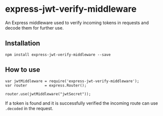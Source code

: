 # express-jwt-verify-middleware

An Express middleware used to verify incoming tokens in requests and decode them for further use.

## Installation

`npm install express-jwt-verify-middleware --save`

## How to use

```
var jwtMiddleware = require('express-jwt-verify-middleware');
var router        = express.Router();

router.use(jwtMiddleware("jwtSecret"));

```

If a token is found and it is successfully verified the incoming route can use `.decoded` in the request.
